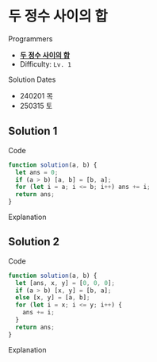 # 두 정수 사이의 합

Programmers

- **[두 정수 사이의 합](https://school.programmers.co.kr/learn/courses/30/lessons/12912)**
- Difficulty: `Lv. 1`

Solution Dates

- 240201 목
- 250315 토

## Solution 1

Code

```javascript
function solution(a, b) {
  let ans = 0;
  if (a > b) [a, b] = [b, a];
  for (let i = a; i <= b; i++) ans += i;
  return ans;
}
```

Explanation

## Solution 2

Code

```javascript
function solution(a, b) {
  let [ans, x, y] = [0, 0, 0];
  if (a > b) [x, y] = [b, a];
  else [x, y] = [a, b];
  for (let i = x; i <= y; i++) {
    ans += i;
  }
  return ans;
}
```

Explanation
